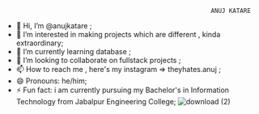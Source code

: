                                                              ANUJ KATARE
- 👋 Hi, I’m @anujkatare ;
- 👀 I’m interested in making projects which are different , kinda extraordinary;
- 🌱 I’m currently learning database ;
- 💞️ I’m looking to collaborate on fullstack projects ;
- 📫 How to reach me , here's my instagram => theyhates.anuj ;
- 😄 Pronouns: he/him;
- ⚡ Fun fact: i am currently pursuing my Bachelor's in Information Technology from Jabalpur Engineering College;
![download (2)](https://github.com/user-attachments/assets/9492c6e3-b4c5-478d-8b05-a54fe78e1848)

